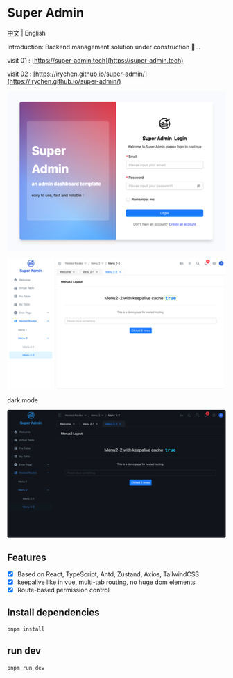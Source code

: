 # Super Admin

[中文](./README.zh_CN.md) | English

Introduction: Backend management solution under construction 🔨...

visit 01 : [https://super-admin.tech](https://super-admin.tech)

visit 02 : [https://irychen.github.io/super-admin/](https://irychen.github.io/super-admin/)

![demo](./images/admin_login.png)

![demo](./images/admin_nested.png)

dark mode

![demo](./images/admin_nested_dark.png)

## Features

-   [x] Based on React, TypeScript, Antd, Zustand, Axios, TailwindCSS
-   [x] keepalive like in vue, multi-tab routing, no huge dom elements
-   [x] Route-based permission control

## Install dependencies

```bash
pnpm install
```

## run dev

```bash
pnpm run dev
```
